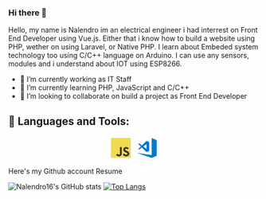 ### Hi there 👋 ###

Hello, my name is Nalendro im an electrical engineer i had interrest on Front End Developer using Vue.js. Either that i know how to build a website using PHP, wether on using Laravel, or Native PHP. I learn about Embeded system technology too using C/C++ language on Arduino. I can use any sensors, modules and  i understand about IOT using ESP8266.

  * 🔭 I’m currently working as IT Staff
  * 🌱 I’m currently learning PHP, JavaScript and C/C++
  * 👯 I’m looking to collaborate on build a project as Front End Developer

## 🧰 Languages and Tools:
<p align="center">
<img src="https://raw.githubusercontent.com/github/explore/80688e429a7d4ef2fca1e82350fe8e3517d3494d/topics/javascript/javascript.png" alt="Javascript" height="40" style="vertical-align:top; margin:4px">
<img src="https://raw.githubusercontent.com/github/explore/80688e429a7d4ef2fca1e82350fe8e3517d3494d/topics/visual-studio-code/visual-studio-code.png" alt="VS Code" height="40" style="vertical-align:top; margin:4px">
</p>

Here's my Github account Resume

![Nalendro16's GitHub stats](https://github-readme-stats.vercel.app/api?username=nalendro16&show_icons=true&theme=blue-green)
[![Top Langs](https://github-readme-stats.vercel.app/api/top-langs/?username=nalendro16&layout=compact&theme=blue-green)](https://github.com/nalendro16/github-readme-stats)
